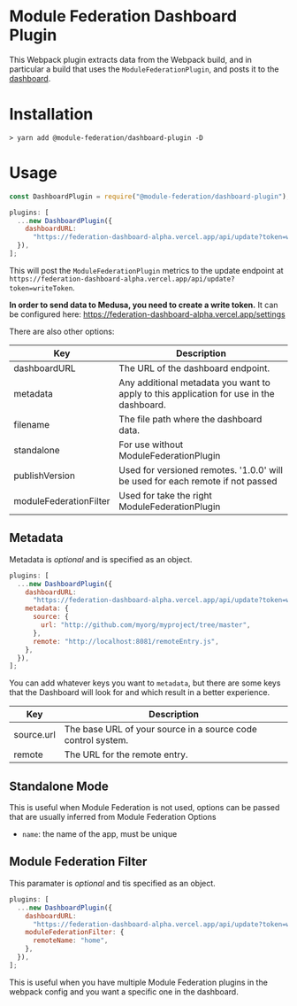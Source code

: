 # Module Federation Dashboard Plugin

This Webpack plugin extracts data from the Webpack build, and in particular a build that uses the `ModuleFederationPlugin`, and posts it to the [dashboard](https://hub.docker.com/r/scriptedalchemy/mf-dashboard).

# Installation

```shell script
> yarn add @module-federation/dashboard-plugin -D
```

# Usage

```js
const DashboardPlugin = require("@module-federation/dashboard-plugin");
```

```js
plugins: [
  ...new DashboardPlugin({
    dashboardURL:
      "https://federation-dashboard-alpha.vercel.app/api/update?token=writeToken",
  }),
];
```

This will post the `ModuleFederationPlugin` metrics to the update endpoint at `https://federation-dashboard-alpha.vercel.app/api/update?token=writeToken`.

**In order to send data to Medusa, you need to create a write token.** It can be configured here: https://federation-dashboard-alpha.vercel.app/settings

There are also other options:

| Key                    | Description                                                                             |
| ---------------------- | --------------------------------------------------------------------------------------- |
| dashboardURL           | The URL of the dashboard endpoint.                                                      |
| metadata               | Any additional metadata you want to apply to this application for use in the dashboard. |
| filename               | The file path where the dashboard data.                                                 |
| standalone             | For use without ModuleFederationPlugin                                                  |
| publishVersion         | Used for versioned remotes. '1.0.0' will be used for each remote if not passed          |
| moduleFederationFilter | Used for take the right ModuleFederationPlugin                                          |

## Metadata

Metadata is _optional_ and is specified as an object.

```js
plugins: [
  ...new DashboardPlugin({
    dashboardURL:
      "https://federation-dashboard-alpha.vercel.app/api/update?token=writeToken",
    metadata: {
      source: {
        url: "http://github.com/myorg/myproject/tree/master",
      },
      remote: "http://localhost:8081/remoteEntry.js",
    },
  }),
];
```

You can add whatever keys you want to `metadata`, but there are some keys that the Dashboard will look for and which result in a better experience.

| Key        | Description                                                  |
| ---------- | ------------------------------------------------------------ |
| source.url | The base URL of your source in a source code control system. |
| remote     | The URL for the remote entry.                                |

## Standalone Mode

This is useful when Module Federation is not used, options can be passed that are usually inferred from Module Federation Options

- `name`: the name of the app, must be unique

## Module Federation Filter

This paramater is _optional_ and tis specified as an object.

```js
plugins: [
  ...new DashboardPlugin({
    dashboardURL:
      "https://federation-dashboard-alpha.vercel.app/api/update?token=writeToken",
    moduleFederationFilter: {
      remoteName: "home",
    },
  }),
];
```

This is useful when you have multiple Module Federation plugins in the webpack config and you want a specific one in the dashboard.
